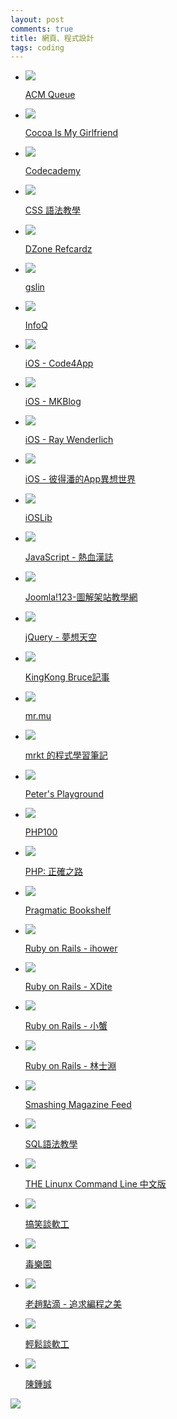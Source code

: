 ```yaml
---
layout: post
comments: true
title: 網頁、程式設計
tags: coding
---
```


* ![](https://lh5.googleusercontent.com/proxy/gUJXsLehPOITpqggyDYwQRhPGwDWcEFJm4WGI-Z_ozunhwmNcxYKAyFd9RthMel3Lva0ug=s0-d)

    [ACM Queue](http://queue.acm.org/)

* ![](https://lh3.googleusercontent.com/proxy/6zUaimqS_dBOnsp1t6BKFE6IuM80bKYwJ4mxXeEznGQoGXrsTVijiQiLr_C9b664mx5uJw=s0-d)

    [Cocoa Is My Girlfriend](http://www.cimgf.com/)

* ![](https://lh4.googleusercontent.com/proxy/ZD9dYtMriMaS36B8IkBKxfbVZZ5QZXHHEDlKOppldw5yAkYUijzTwh3fOhHueTHOHSxpwae0dAjN=s0-d)

    [Codecademy](http://www.codecademy.com/blog.rss)

* ![](https://lh5.googleusercontent.com/proxy/j6HLr0j_WzwNzNflMmZuFcVWA0CnNqupOl66fwXp23j6lTJq8HYCF28l-wDd7Urzhs7XMW_biA=s0-d)

    [CSS 語法教學](http://css.1keydata.com/tw/)

* ![](https://lh4.googleusercontent.com/proxy/P-1SKoG5lHN_VYPtecRfQ_SJtU75PlYycdCnBkCBS2Xet8ORgIn0Wm2yJ93aHLmKqA=s0-d)

    [DZone Refcardz](https://dzone.com/)

* ![](https://lh6.googleusercontent.com/proxy/L7JupZkmHGly1-SrYO5i4wUTdIATOx4lk1fWKFxJumv4V19OYxUHN2V45QKPKP7g95UWnA-h=s0-d)

    [gslin](https://blog.gslin.org/)

* ![](https://lh3.googleusercontent.com/proxy/dn1-P78CrlnI2pDIl5PUYKG6z0_Pb6RmlDBqcPkl7UPllC-1_h3Mn8r-kI9ufjQm-eb6Hw=s0-d)

    [InfoQ](http://www.infoq.com/cn/;jsessionid=04BF8C81EB34BF50E9A5E4A50ABCFB43)

* ![](https://lh3.googleusercontent.com/proxy/s5dtnl3Jrhb0Rv6RUJ-pxFkrfVwJRc-A_2GbzLeuR2Ny_8OFyqIA8TI1f3c7yVDVQeHB=s0-d)

    [iOS - Code4App](http://code4app.com/rss.xml)

* ![](https://lh4.googleusercontent.com/proxy/KdNEHblTap_iZHxPsUNkmKooZTDNvp6H7rMI8PU-ALo714EhGNtUL0HmDN-3h0h46nXBhEs3dOOuESOy=s0-d)

    [iOS - MKBlog](http://blog.mugunthkumar.com/)

* ![](https://lh5.googleusercontent.com/proxy/pVKU4qbm4qCvlV0nJ7Xqw_1McgAC-jAEFcNv1wWnMW4WaZtq_X5_teYejUq6_n6ieY5W18xOKRX0dNWXUQ=s0-d)

    [iOS - Ray Wenderlich](https://www.raywenderlich.com/)

* ![](https://lh5.googleusercontent.com/proxy/ngwHuHm6sujrARKHSlT8-YJnaSUDLjMO0OBFX-Kb6kw8ufo8v1Lr_ksUUDboYOmuyOFBas1Nrw3MXWX3IRwc6eQ=s0-d)

    [iOS - 彼得潘的App異想世界](http://deeploveapple.blogspot.com/)

* ![](https://lh3.googleusercontent.com/proxy/I5kvcUXupqpwv0px_7p8_mLBvzDYXGITTH-n3nJSXCwXdKPEKZ12kARRoCqt6Q28CiKwJGw=s0-d)

    [iOSLib](http://www.ioslib.com/)

* ![](https://lh4.googleusercontent.com/proxy/R8rBNddxx-HEdZltRoIuf4_sXjGIk3Mexno2ifGArSwhhCe-k1u30nMZ83h7jiUXSM2Lt9PxV81T=s0-d)

    [JavaScript - 熱血漢誌](http://clonn.blogspot.com/)

* ![](https://lh6.googleusercontent.com/proxy/U0JmGxtYzyZgAf1hhAZjAZ__JBCfvKA8lrUGia8SqFDdLbPlNoNaOs-8UjTxd8W7a8jqZm2LCZJWXXs=s0-d)

    [Joomla!123-圖解架站教學網](http://www.joomla123.com.tw/feed/rss.html)

* ![](https://lh5.googleusercontent.com/proxy/587Z1F1H4JW8-mkco9YHvm9zY7sWQnuh3YXLtz5vcHw=s0-d)

    [jQuery - 夢想天空](http://w1a2d3s4q5e6.blogspot.tw/2011/08/blog-post_20.html)

* ![](https://lh3.googleusercontent.com/proxy/ctusepLDplHGWW4qkaQ1AB0lT725-ZUHBYrdOmgjZcfHlmNfBwB0i0pz_xm0wYr7o1dxdvAsLA=s0-d)

    [KingKong Bruce記事](http://blog.kkbruce.net/)

* ![](https://lh5.googleusercontent.com/proxy/75qPDaS7XXcfb47nibCYc-jS-GPN98XEmT7mURnolX3GGB2ORQHmcP4THNhBBBoa1izEF0-9=s0-d)

    [mr.mu](http://www.mrmu.com.tw/)

* ![](https://lh4.googleusercontent.com/proxy/CV8XhJ7HR6jCT0GftYT-5VB8-zqv_fxBpGlSSxGiVQvWUDUO73kOKJOXP_Ce7Af6R5ypJPLI4eHBUfL33BCt1w=s0-d)

    [mrkt 的程式學習筆記](http://kevintsengtw.blogspot.com/)

* ![](https://lh5.googleusercontent.com/proxy/UscS8g-UR5lZpCxbqNnInEVLMEEq4BP_48814Cw9UsvJXrCmC2UtbE7giZ8rC3anJNZZbRycUA8IP606=s0-d)

    [Peter's Playground](http://peters-playground.com/)

* ![](https://lh6.googleusercontent.com/proxy/EOYb7xYvM6GFzTO1PEjScy0H3i1iGdVNY2VVkV0p9T4UAF-0fvzO9lSCUO98Qz3m_cLBZK4=s0-d)

    [PHP100](http://www.php100.com/)

* ![](https://lh6.googleusercontent.com/proxy/ILS9bTaQj2sNnRBs8oK6HgcFxNdOEE-1APldioKglBZl9wymg-6PsPwwENFPs1x6ijKYqDsh6mdS=s0-d)

    [PHP: 正確之路](http://wulijun.github.com/php-the-right-way/)

* ![](https://lh4.googleusercontent.com/proxy/fgLITOjjyNb5YTvLI_dWX8qoOfLJNBezJg6l2V2-KnwbtTdpXN6wVY7HERok6SHVgUdffA=s0-d)

    [Pragmatic Bookshelf](https://pragprog.com/)

* ![](https://lh5.googleusercontent.com/proxy/ZHb0RPW-Wucz0uWq_AcE8wrtAvU7hg0NmHdVjh1QLLiF0WozJUS7piogAMi_F7mePQ=s0-d)

    [Ruby on Rails - ihower](https://ihower.tw/blog)

* ![](https://lh3.googleusercontent.com/proxy/g16vtoJzpPPRDIC1MvNnQK6JZEOwSStJ9qzFpsZ0fl3w-_awJop2OOEiYD0jS4zFbmUyeUU=s0-d)

    [Ruby on Rails - XDite](http://blog.xdite.net/)

* ![](https://lh6.googleusercontent.com/proxy/ICkrj3GINnjt0CVyMoondPefZPB-gfiFbDJB8vJ85ztS1y6PV4kSEty-oH1VI_maAN3DraFPCYgKxQ=s0-d)

    [Ruby on Rails - 小蟹](http://wildjcrt.pixnet.net/blog)

* ![](https://lh4.googleusercontent.com/proxy/QxLaJ7XVA8X3NyR4K3lUu_cnNv45Y5zmPlKpDHKDqmj-Xz9XH69e80ANMc5c5_wmvhAUcvXOcCxiV14=s0-d)

    [Ruby on Rails - 林士淵](http://blog.hellolucky.info/feed/)

* ![](https://lh4.googleusercontent.com/proxy/xwrVKQrJiCRXfhfrSuup58TzgFprUeHru0gopCRMmUGpI_mA5935s8Wejf3AkhOOW3fLmZ1B4hMck0lbtXYhjQ=s0-d)

    [Smashing Magazine Feed](https://www.smashingmagazine.com/)

* ![](https://lh4.googleusercontent.com/proxy/_3fSwFP7HCiTKkKUUHJgHTHtBGFAS8DuHUipfO_Z1a8r0oF1XX3N0n36kr7mxemnNDJhZO3ONw=s0-d)

    [SQL語法教學](http://www.1keydata.com/tw/sql/sql.html)

* ![](https://lh3.googleusercontent.com/proxy/Hjy_Qa1AZGkdx-FTRIqoq2eXZaghySehihTr4_QcdTrQUM8zGqzLVUQGUYsIvJlQmYxjSKtKU5HdIw=s0-d)

    [THE Linunx Command Line 中文版](http://billie66.github.com/TLCL/book/)

* ![](https://lh4.googleusercontent.com/proxy/ezImhRMqUaf-lyvO5I_YL1u8L6iL_bnF9LAAxKhCcxd61JYGF2DKcugdM32DeMIAnYhvtjOWOK5X7DkrxqxRhcY=s0-d)

    [搞笑談軟工](http://teddy-chen-tw.blogspot.com/)

* ![](https://lh6.googleusercontent.com/proxy/rCEv5uMXIkLc5NDZ-0mdp9-dDGZutgWcl7iN8gEcPuqM12sm89SMin3ZqSQOQug6Ek8=s0-d)

    [毒樂園](http://dukeland.hk/)

* ![](https://lh6.googleusercontent.com/proxy/kMUSFHavr8MF007iS4pBDh6S6wjc1sntKDDaBnaK3ZBRj6RhY7mGHIbsFYkJSGHNyZ9JY9-j=s0-d)

    [老趙點滴 - 追求編程之美](http://blog.zhaojie.me/)

* ![](https://lh5.googleusercontent.com/proxy/DX9qsGzIKK_bLK-ZllqKDRM3J2jhfbjJW80_7Yk3UJYZmpKUnmcm4c3jr2s3yOfhxLs-evKAtAOodGV7hOw=s0-d)

    [輕鬆談軟工](http://sea-taiwan.blogspot.com/)

* ![](https://lh4.googleusercontent.com/proxy/zJ89BbaY1ZgqULOcaJtQ9AaPJ7rZA8kgsFOi1lLA73r7tJiJcSFHdA8LxFEpjBE91WBqVTNRSkBJpQ=s0-d)

    [陳鍾誠](http://ccckmit.wikidot.com/main/comments/show)

[![](https://resources.blogblog.com/img/icon18_wrench_allbkg.png)](http://www.blogger.com/rearrange?blogID=6518847105031617001&widgetType=BlogList&widgetId=BlogList8&action=editWidget&sectionId=sidebar-right-1 "編輯")

